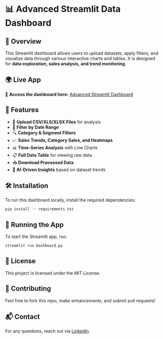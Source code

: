 # 📊 Advanced Streamlit Data Dashboard

## 🚀 Overview
This Streamlit dashboard allows users to upload datasets, apply filters, and visualize data through various interactive charts and tables. It is designed for **data exploration, sales analysis, and trend monitoring**.

## 🌍 Live App
🚀 **Access the dashboard here:** [Advanced Streamlit Dashboard](https://advanced-sales-dashboard-msbvgub8fpu5cvqdeg7uwc.streamlit.app/)

## 🔹 Features
- 📂 **Upload CSV/XLS/XLSX Files** for analysis
- 📅 **Filter by Date Range**
- 🔍 **Category & Segment Filters**
- 📈 **Sales Trends, Category Sales, and Heatmaps**
- 📊 **Time-Series Analysis** with Line Charts
- 📋 **Full Data Table** for viewing raw data
- 📥 **Download Processed Data**
- 🤖 **AI-Driven Insights** based on dataset trends

## 🛠 Installation
To run this dashboard locally, install the required dependencies:
```bash
pip install -r requirements.txt
```

## 🚀 Running the App
To start the Streamlit app, run:
```bash
streamlit run Dashboard.py
```

## 📜 License
This project is licensed under the MIT License.

## 🤝 Contributing
Feel free to fork this repo, make enhancements, and submit pull requests!

## 📬 Contact
For any questions, reach out via [LinkedIn](https://www.linkedin.com/in/joshua-mahada/).
